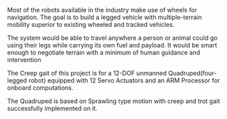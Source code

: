 Most of the robots available in the industry make use of wheels for navigation. The goal is to build a legged vehicle with multiple-terrain mobility superior to existing wheeled and tracked vehicles.

The system would be able to travel anywhere a person or animal could go using their legs while carrying its own fuel and payload. It would be smart enough to negotiate terrain with a minimum of human guidance and intervention

The Creep gait of this project is for a 12-DOF unmanned Quadruped(four-legged robot) equipped with 12 Servo Actuators and an ARM Processor for onboard computations.

The Quadruped is based on Sprawling type motion with creep and trot gait successfully implemented on it.
